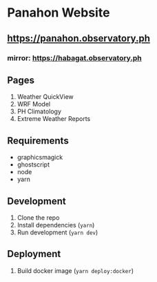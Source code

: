 # Panahon Website

## https://panahon.observatory.ph

### mirror: https://habagat.observatory.ph

## Pages

1. Weather QuickView
2. WRF Model
3. PH Climatology
4. Extreme Weather Reports

## Requirements

- graphicsmagick
- ghostscript
- node
- yarn

## Development

1. Clone the repo
2. Install dependencies (`yarn`)
3. Run development (`yarn dev`)

## Deployment

1. Build docker image (`yarn deploy:docker`)
